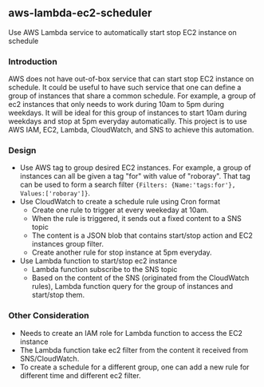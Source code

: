 ## aws-lambda-ec2-scheduler
Use AWS Lambda service to automatically start stop EC2 instance on schedule

### Introduction
AWS does not have out-of-box service that can start stop EC2 instance on schedule. It could be useful to have such service that one can define a group of instances that share a common schedule. For example, a group of ec2 instances that only needs to work during 10am to 5pm during weekdays. It will be ideal for this group of instances to start 10am during weekdays and stop at 5pm everyday automatically. This project is to use AWS IAM, EC2, Lambda, CloudWatch, and SNS to achieve this automation.

### Design
- Use AWS tag to group desired EC2 instances. For example, a group of instances can all be given a tag "for" with value of "roboray". That tag can be used to form a search filter `{Filters: {Name:'tags:for'}, Values:['roboray']}`.
- Use CloudWatch to create a schedule rule using Cron format
  - Create one rule to trigger at every weekeday at 10am.
  - When the rule is triggered, it sends out a fixed content to a SNS topic
  - The content is a JSON blob that contains start/stop action and EC2 instances group filter.
  - Create another rule for stop instance at 5pm everyday.
- Use Lambda function to start/stop ec2 instance
  - Lambda function subscribe to the SNS topic
  - Based on the content of the SNS (originated from the CloudWatch rules), Lambda function query for the group of instances and start/stop them.

### Other Consideration
- Needs to create an IAM role for Lambda function to access the EC2 instance
- The Lambda function take ec2 filter from the content it received from SNS/CloudWatch.
- To create a schedule for a different group, one can add a new rule for different time and different ec2 filter.
